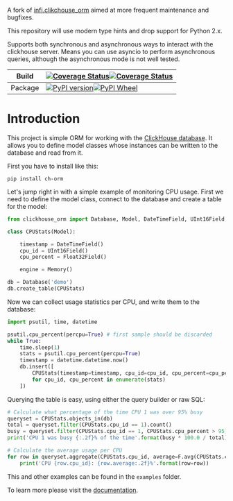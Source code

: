 A fork of [infi.clikchouse_orm](https://github.com/Infinidat/infi.clickhouse_orm) aimed at more frequent maintenance and bugfixes.

This repository will use modern type hints and drop support for Python 2.x.

Supports both synchronous and asynchronous ways to interact with the clickhouse server. Means you can use asyncio to perform asynchronous queries, although the asynchronous mode is not well tested.

| Build   | [![Coverage Status](https://github.com/sswest/ch-orm/workflows/ci/badge.svg)](https://github.com/sswest/ch-orm/actions?query=workflow:ci)[![Coverage Status](https://coveralls.io/repos/github/sswest/ch-orm/badge.svg?branch=develop)](https://coveralls.io/github/sswest/ch-orm?branch=develop) |
| ------- | ------------------------------------------------------------ |
| Package | [![PyPI version](https://img.shields.io/pypi/pyversions/ch-orm.svg)](https://pypi.python.org/pypi/ch-orm)[![PyPI Wheel](https://img.shields.io/pypi/wheel/ch-orm.svg)](https://pypi.python.org/pypi/ch-orm) |

Introduction
============

This project is simple ORM for working with the [ClickHouse database](https://clickhouse.yandex/).
It allows you to define model classes whose instances can be written to the database and read from it.

First you have to install like this:

```
pip install ch-orm
```

Let's jump right in with a simple example of monitoring CPU usage. First we need to define the model class,
connect to the database and create a table for the model:

```python
from clickhouse_orm import Database, Model, DateTimeField, UInt16Field, Float32Field, Memory, F

class CPUStats(Model):

    timestamp = DateTimeField()
    cpu_id = UInt16Field()
    cpu_percent = Float32Field()

    engine = Memory()

db = Database('demo')
db.create_table(CPUStats)
```

Now we can collect usage statistics per CPU, and write them to the database:

```python
import psutil, time, datetime

psutil.cpu_percent(percpu=True) # first sample should be discarded
while True:
    time.sleep(1)
    stats = psutil.cpu_percent(percpu=True)
    timestamp = datetime.datetime.now()
    db.insert([
        CPUStats(timestamp=timestamp, cpu_id=cpu_id, cpu_percent=cpu_percent)
        for cpu_id, cpu_percent in enumerate(stats)
    ])
```

Querying the table is easy, using either the query builder or raw SQL:

```python
# Calculate what percentage of the time CPU 1 was over 95% busy
queryset = CPUStats.objects_in(db)
total = queryset.filter(CPUStats.cpu_id == 1).count()
busy = queryset.filter(CPUStats.cpu_id == 1, CPUStats.cpu_percent > 95).count()
print('CPU 1 was busy {:.2f}% of the time'.format(busy * 100.0 / total))

# Calculate the average usage per CPU
for row in queryset.aggregate(CPUStats.cpu_id, average=F.avg(CPUStats.cpu_percent)):
    print('CPU {row.cpu_id}: {row.average:.2f}%'.format(row=row))
```

This and other examples can be found in the `examples` folder.

To learn more please visit the [documentation](docs/toc.md).
